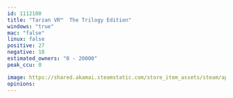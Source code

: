 ```yaml
---
id: 1112100
title: "Tarzan VR™  The Trilogy Edition"
windows: "true"
mac: "false"
linux: false
positive: 27
negative: 18
estimated_owners: "0 - 20000"
peak_ccu: 0

image: https://shared.akamai.steamstatic.com/store_item_assets/steam/apps/1112100/header.jpg?t=1666985222
opinions:
---
```

